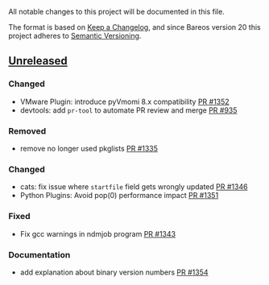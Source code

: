 All notable changes to this project will be documented in this file.

The format is based on [Keep a Changelog](https://keepachangelog.com/en/1.0.0/),
and since Bareos version 20 this project adheres to [Semantic Versioning](https://semver.org/spec/v2.0.0.html).

## [Unreleased]

### Changed
- VMware Plugin: introduce pyVmomi 8.x compatibility [PR #1352]
- devtools: add `pr-tool` to automate PR review and merge [PR #935]

### Removed
- remove no longer used pkglists [PR #1335]

### Changed
- cats: fix issue where `startfile` field gets wrongly updated [PR #1346]
- Python Plugins: Avoid pop(0) performance impact [PR #1351]

### Fixed
- Fix gcc warnings in ndmjob program [PR #1343]

### Documentation
- add explanation about binary version numbers [PR #1354]

[PR #935]: https://github.com/bareos/bareos/pull/935
[PR #1335]: https://github.com/bareos/bareos/pull/1335
[PR #1343]: https://github.com/bareos/bareos/pull/1343
[PR #1346]: https://github.com/bareos/bareos/pull/1346
[PR #1351]: https://github.com/bareos/bareos/pull/1351
[PR #1352]: https://github.com/bareos/bareos/pull/1352
[PR #1354]: https://github.com/bareos/bareos/pull/1354
[unreleased]: https://github.com/bareos/bareos/tree/master
